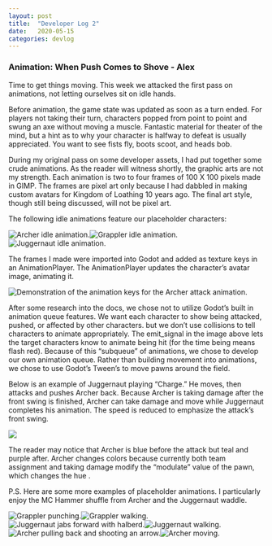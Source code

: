 ```yaml
---
layout: post
title:  "Developer Log 2"
date:   2020-05-15
categories: devlog
---
```


### Animation: When Push Comes to Shove - Alex

Time to get things moving. This week we attacked the first pass on animations, not letting ourselves sit on idle hands.

Before animation, the game state was updated as soon as a turn ended. For players not taking their turn, characters popped from point to point and swung an axe without moving a muscle. Fantastic material for theater of the mind, but a hint as to why your character is halfway to defeat is usually appreciated. You want to see fists fly, boots scoot, and heads bob.

During my original pass on some developer assets, I had put together some crude animations. As the reader will witness shortly, the graphic arts are not my strength. Each animation is two to four frames of 100 X 100 pixels made in GIMP. The frames are pixel art only because I had dabbled in making custom avatars for Kingdom of Loathing 10 years ago. The final art style, though still being discussed, will not be pixel art.

The following idle animations feature our placeholder characters:

![Archer idle animation.](https://cdn.discordapp.com/attachments/575192288951533571/708945614674853909/archer.gif)![Grappler idle animation.](https://cdn.discordapp.com/attachments/575192288951533571/708945691262844988/grapp.gif)![Juggernaut idle animation.](https://cdn.discordapp.com/attachments/575192288951533571/708945751417421844/jugg.gif)

<!--end_excerpt-->

The frames I made were imported into Godot and added as texture keys in an AnimationPlayer. The AnimationPlayer updates the character’s avatar image, animating it.

![Demonstration of the animation keys for the Archer attack animation.](https://cdn.discordapp.com/attachments/575192288951533571/708946437714608138/animating.gif)

After some research into the docs, we chose not to utilize Godot’s built in animation queue features. We want each character to show being attacked, pushed, or affected by other characters. but we don’t use collisions to tell characters to animate appropriately. The emit_signal in the image above lets the target characters know to animate being hit (for the time being means flash red).  Because of this “subqueue” of animations, we chose to develop our own animation queue.  Rather than building movement into animations, we chose to use Godot’s Tween’s to move pawns around the field.

Below is an example of Juggernaut playing “Charge.” He moves, then attacks and pushes Archer back. Because Archer is taking damage after the front swing is finished, Archer can take damage and move while Juggernaut completes his animation. The speed is reduced to emphasize the attack’s front swing.

![](https://cdn.discordapp.com/attachments/575192288951533571/708946835510919228/action.gif)

The reader may notice that Archer is blue before the attack but teal and purple after. Archer changes colors because currently both team assignment and taking damage modify the “modulate” value of the pawn, which changes the hue .

P.S. Here are some more examples of placeholder animations. I particularly enjoy the MC Hammer shuffle from Archer and the Juggernaut waddle.

![Grappler punching.](https://cdn.discordapp.com/attachments/575192288951533571/708948344961105950/pun.gif)![Grappler walking.](https://cdn.discordapp.com/attachments/575192288951533571/708948348236988506/pun2.gif)![Juggernaut jabs forward with halberd.](https://cdn.discordapp.com/attachments/575192288951533571/708948350531272774/pun3.gif)![Juggernaut walking.](https://cdn.discordapp.com/attachments/575192288951533571/708948352641007656/pun4.gif)![Archer pulling back and shooting an arrow.](https://cdn.discordapp.com/attachments/575192288951533571/708948354905800784/pun5.gif)![Archer moving.](https://cdn.discordapp.com/attachments/575192288951533571/708948357523046451/pun6.gif)